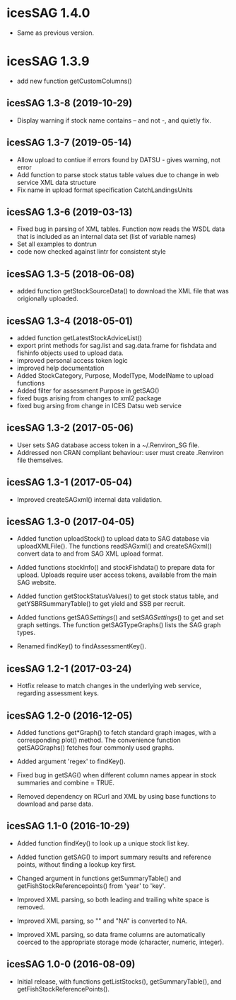 <!-- NEWS.md is maintained by https://cynkra.github.io/fledge, do not edit -->

# icesSAG 1.4.0

- Same as previous version.


# icesSAG 1.3.9

* add new function getCustomColumns()


## icesSAG 1.3-8 (2019-10-29)

* Display warning if stock name contains – and not -, and quietly fix.



## icesSAG 1.3-7 (2019-05-14)

* Allow upload to contiue if errors found by DATSU - gives warning, not error
* Add function to parse stock status table values due to change in web service
  XML data structure
* Fix name in upload format specification CatchLandingsUnits


## icesSAG 1.3-6 (2019-03-13)

* Fixed bug in parsing of XML tables.  Function now reads the WSDL data that is
  included as an internal data set (list of variable names)
* Set all examples to dontrun
* code now checked against lintr for consistent style



## icesSAG 1.3-5 (2018-06-08)

* added function getStockSourceData() to download the XML file that was
  origionally uploaded.


## icesSAG 1.3-4 (2018-05-01)

* added function getLatestStockAdviceList()
* export print methods for sag.list and sag.data.frame for fishdata and fishinfo
  objects used to upload data.
* improved personal access token logic
* improved help documentation
* Added StockCategory, Purpose, ModelType, ModelName to upload functions
* Added filter for assessment Purpose in getSAG()
* fixed bugs arising from changes to xml2 package
* fixed bug arsing from change in ICES Datsu web service


## icesSAG 1.3-2 (2017-05-06)

* User sets SAG database access token in a ~/.Renviron_SG file.
* Addressed non CRAN compliant behaviour: user must create .Renviron file
  themselves.



## icesSAG 1.3-1 (2017-05-04)

* Improved createSAGxml() internal data validation.



## icesSAG 1.3-0 (2017-04-05)

* Added function uploadStock() to upload data to SAG database via
  uploadXMLFile(). The functions readSAGxml() and createSAGxml() convert data to
  and from SAG XML upload format.

* Added functions stockInfo() and stockFishdata() to prepare data for upload.
  Uploads require user access tokens, available from the main SAG website.

* Added function getStockStatusValues() to get stock status table, and
  getYSBRSummaryTable() to get yield and SSB per recruit.

* Added functions getSAG*Settings*() and setSAG*Settings*() to get and set graph
  settings. The function getSAGTypeGraphs() lists the SAG graph types.

* Renamed findKey() to findAssessmentKey().





## icesSAG 1.2-1 (2017-03-24)

* Hotfix release to match changes in the underlying web service, regarding
  assessment keys.





## icesSAG 1.2-0 (2016-12-05)

* Added functions get*Graph() to fetch standard graph images, with a
  corresponding plot() method. The convenience function getSAGGraphs() fetches
  four commonly used graphs.

* Added argument 'regex' to findKey().

* Fixed bug in getSAG() when different column names appear in stock summaries
  and combine = TRUE.

* Removed dependency on RCurl and XML by using base functions to download and
  parse data.





## icesSAG 1.1-0 (2016-10-29)

* Added function findKey() to look up a unique stock list key.

* Added function getSAG() to import summary results and reference points,
  without finding a lookup key first.

* Changed argument in functions getSummaryTable() and
  getFishStockReferencepoints() from 'year' to 'key'.

* Improved XML parsing, so both leading and trailing white space is removed.

* Improved XML parsing, so "" and "NA" is converted to NA.

* Improved XML parsing, so data frame columns are automatically coerced to the
  appropriate storage mode (character, numeric, integer).





## icesSAG 1.0-0 (2016-08-09)

* Initial release, with functions getListStocks(), getSummaryTable(), and
  getFishStockReferencePoints().
